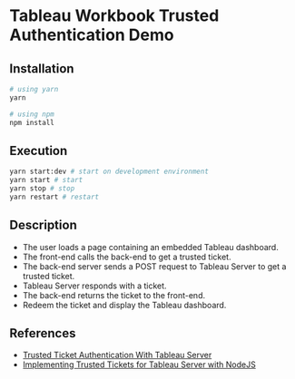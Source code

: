 # Tableau Workbook Trusted Authentication Demo

## Installation

```sh
# using yarn
yarn

# using npm
npm install
```

## Execution

```sh
yarn start:dev # start on development environment
yarn start # start
yarn stop # stop
yarn restart # restart
```

## Description

- The user loads a page containing an embedded Tableau dashboard.
- The front-end calls the back-end to get a trusted ticket.
- The back-end server sends a POST request to Tableau Server to get a trusted ticket.
- Tableau Server responds with a ticket.
- The back-end returns the ticket to the front-end.
- Redeem the ticket and display the Tableau dashboard.

## References

- [Trusted Ticket Authentication With Tableau Server](https://www.zuar.com/blog/trusted-ticket-authentication-with-tableau-server/)
- [Implementing Trusted Tickets for Tableau Server with NodeJS](https://www.zuar.com/blog/implementing-trusted-tickets-for-tableau-server-with-nodejs/)
